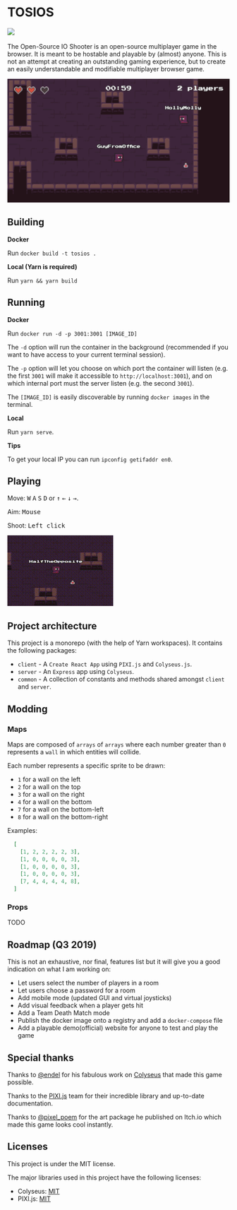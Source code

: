 # TOSIOS

![](https://github.com/halftheopposite/tosios/workflows/Docker%20Publish/badge.svg)

The Open-Source IO Shooter is an open-source multiplayer game in the browser. It is meant to be hostable and playable by (almost) anyone. This is not an attempt at creating an outstanding gaming experience, but to create an easily understandable and modifiable multiplayer browser game.

![banner](images/banner.jpg "An in-game screenshot")

## Building

**Docker**

Run `docker build -t tosios .`

**Local (Yarn is required)**

Run `yarn && yarn build`

## Running

**Docker**

Run `docker run -d -p 3001:3001 [IMAGE_ID]`

The `-d` option will run the container in the background (recommended if you want to have access to your current terminal session).

The `-p` option will let you choose on which port the container will listen (e.g. the first `3001` will make it accessible to `http://localhost:3001`), and on which internal port must the server listen (e.g. the second `3001`).

The `[IMAGE_ID]` is easily discoverable by running `docker images` in the terminal.

**Local**

Run `yarn serve`.

**Tips**

To get your local IP you can run `ipconfig getifaddr en0`.

## Playing

Move: <kbd>W</kbd> <kbd>A</kbd> <kbd>S</kbd> <kbd>D</kbd> or <kbd>↑</kbd> <kbd>←</kbd> <kbd>↓</kbd> <kbd>→</kbd>.

Aim: <kbd>Mouse</kbd>

Shoot: <kbd>Left click</kbd>

![banner](images/game.gif "An in-game animation")

## Project architecture

This project is a monorepo (with the help of Yarn workspaces). It contains the following packages:

* `client` - A `Create React App` using `PIXI.js` and `Colyseus.js`.
* `server` - An `Express` app using `Colyseus`.
* `common` - A collection of constants and methods shared amongst `client` and `server`.

## Modding

### Maps

Maps are composed of `arrays` of `arrays` where each number greater than `0` represents a `wall` in which entities will collide.

Each number represents a specific sprite to be drawn:
* `1` for a wall on the left
* `2` for a wall on the top
* `3` for a wall on the right
* `4` for a wall on the bottom
* `7` for a wall on the bottom-left
* `8` for a wall on the bottom-right

Examples:
```json
  [
    [1, 2, 2, 2, 2, 3],
    [1, 0, 0, 0, 0, 3],
    [1, 0, 0, 0, 0, 3],
    [1, 0, 0, 0, 0, 3],
    [7, 4, 4, 4, 4, 8],
  ]
```

### Props

TODO

## Roadmap (Q3 2019)

This is not an exhaustive, nor final, features list but it will give you a good indication on what I am working on:
* Let users select the number of players in a room
* Let users choose a password for a room
* Add mobile mode (updated GUI and virtual joysticks)
* Add visual feedback when a player gets hit
* Add a Team Death Match mode
* Publish the docker image onto a registry and add a `docker-compose` file
* Add a playable demo(official) website for anyone to test and play the game

## Special thanks

Thanks to [@endel](https://github.com/endel) for his fabulous work on [Colyseus](https://github.com/colyseus/colyseus) that made this game possible.

Thanks to the [PIXI.js](https://github.com/pixijs/pixi.js) team for their incredible library and up-to-date documentation. 

Thanks to [@pixel_poem](https://twitter.com/pixel_poem) for the art package he published on Itch.io which made this game looks cool instantly.

## Licenses

This project is under the MIT license.

The major libraries used in this project have the following licenses:

* Colyseus: [MIT](https://github.com/colyseus/colyseus/blob/master/LICENSE)
* PIXI.js: [MIT](https://github.com/pixijs/pixi.js/blob/dev/LICENSE)

